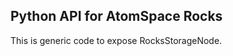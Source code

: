 
Python API for AtomSpace Rocks
------------------------------
This is generic code to expose RocksStorageNode.
